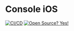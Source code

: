 # Console iOS


[![CI/CD](https://github.com/openremote/console-ios/workflows/CI/CD/badge.svg)](https://github.com/openremote/console-ios/actions?query=workflow%3ACI%2FCD+branch%3Amain)
[![Open Source? Yes!](https://badgen.net/badge/Open%20Source%20%3F/Yes%21/blue?icon=github)](https://github.com/Naereen/badges/)
